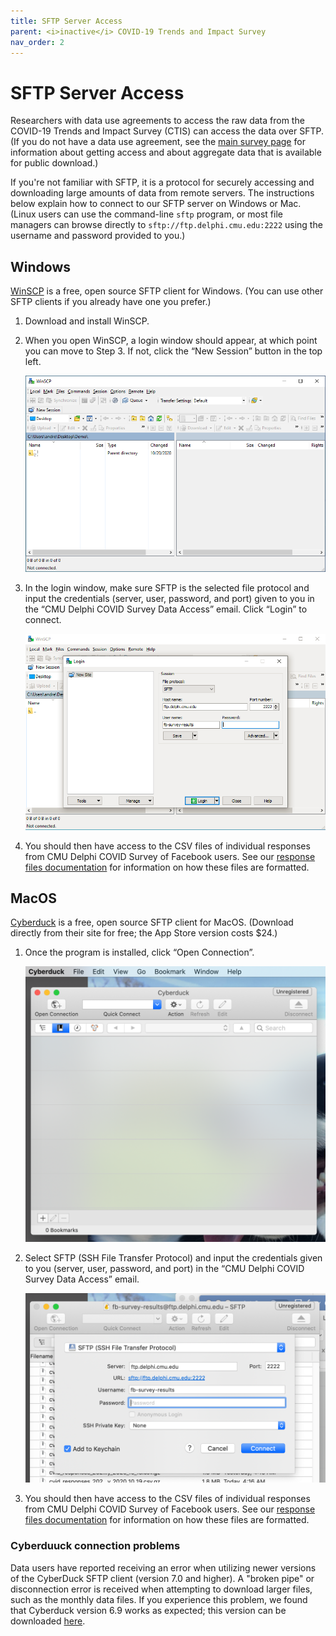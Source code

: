 ```yaml
---
title: SFTP Server Access
parent: <i>inactive</i> COVID-19 Trends and Impact Survey
nav_order: 2
---
```


# SFTP Server Access

Researchers with data use agreements to access the raw data from the COVID-19
Trends and Impact Survey (CTIS) can access the data over SFTP. (If you do not
have a data use agreement, see the [main survey page](index.md) for
information about getting access and about aggregate data that is available
for public download.)

If you're not familiar with SFTP, it is a protocol for securely accessing and downloading
large amounts of data from remote servers. The instructions below explain how to
connect to our SFTP server on Windows or Mac. (Linux users can use the
command-line `sftp` program, or most file managers can browse directly to
`sftp://ftp.delphi.cmu.edu:2222` using the username and password provided to
you.)

## Windows

[WinSCP](https://winscp.net/eng/index.php) is a free, open source SFTP client
for Windows. (You can use other SFTP clients if you already have one you
prefer.)

1. Download and install WinSCP.

2. When you open WinSCP, a login window should appear, at which point you can
   move to Step 3. If not, click the “New Session” button in the top left.

   ![Screenshot of WinSCP's opening screen.](screenshots/winscp-small1.png)

3. In the login window, make sure SFTP is the selected file protocol and input
   the credentials (server, user, password, and port) given to you in the “CMU
   Delphi COVID Survey Data Access” email. Click “Login” to connect.

   ![Screenshot of WinSCP's credentials and login screen.](screenshots/winscp-small2.png)

4. You should then have access to the CSV files of individual responses from CMU
   Delphi COVID Survey of Facebook users. See our [response files documentation](survey-files.md)
   for information on how these files are formatted.

## MacOS

[Cyberduck](https://cyberduck.io) is a free, open source SFTP client for MacOS.
(Download directly from their site for free; the App Store version costs $24.)

1. Once the program is installed, click “Open Connection”.

    ![Screenshot of Cyberduck's opening screen.](screenshots/cyberduck-1.png)

2. Select SFTP (SSH File Transfer Protocol) and input the credentials given to
   you (server, user, password, and port) in the “CMU Delphi COVID Survey Data
   Access” email.

    ![Screenshot of Cyberduck's screen to enter credentials.](screenshots/cyberduck-2.png)

3. You should then have access to the CSV files of individual responses from CMU
   Delphi COVID Survey of Facebook users. See our [response files documentation](survey-files.md)
   for information on how these files are formatted.

### Cyberduuck connection problems

Data users have reported receiving an error when utilizing newer versions of the
CyberDuck SFTP client (version 7.0 and higher). A "broken pipe" or disconnection
error is received when attempting to download larger files, such as the monthly
data files. If you experience this problem, we found that Cyberduck version 6.9
works as expected; this version can be downloaded
[here](https://update.cyberduck.io/Cyberduck-6.9.4.30164.zip).
